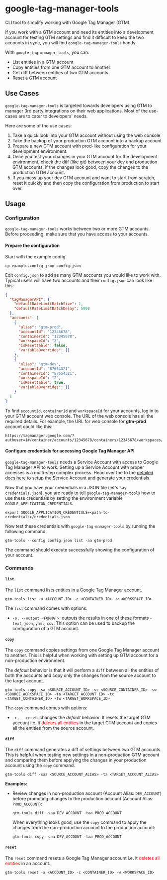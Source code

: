 # google-tag-manager-tools

CLI tool to simplify working with Google Tag Manager (GTM).

If you work with a GTM account and need its entities into a development account
for testing GTM settings and find it difficult to keep the two accounts in sync,
you will find `google-tag-manager-tools` handy.

With `google-tag-manager-tools`, you can:
* List entities in a GTM account
* Copy entities from one GTM account to another
* Get diff between entities of two GTM accounts
* Reset a GTM account

## Use Cases

`google-tag-manager-tools` is targeted towards developers using GTM to manager
3rd party integrations on their web applications. Most of the use-cases are to
cater to developers' needs.

Here are some of the use cases:

1. Take a quick look into your GTM account without using the web console
2. Take the backup of your production GTM account into a backup account
3. Prepare a new GTM account with prod-like configuration for your development
   environment.
4. Once you test your changes in your GTM account for the development
   environment, check the diff (like git) between your dev and production GTM
   accounts. If the changes look good, copy the changes to the production GTM
   account.
5. If you mess up your dev GTM account and want to start from scratch, reset it
   quickly and then copy the configuration from production to start over.

## Usage

### Configuration

`google-tag-manager-tools` works between two or more GTM accounts. Before
proceeding, make sure that you have access to your accounts.

#### Prepare the configuration

Start with the example config.

```
cp example.config.json config.json
```

Edit `config.json` to add as many GTM accounts you would like to work with.
Typical users will have two accounts and their `config.json` can look like this:

```json
{
  "tagManagerAPI": {
    "defaultRateLimitBatchSize": 1,
    "defaultRateLimitBatchDelay": 5000
  },
  "accounts": [
    {
      "alias": "gtm-prod",
      "accountId": "12345678",
      "containerId": "12345678",
      "workspaceId": "2",
      "isResettable": false,
      "variableOverrides": {}
    },
    {
      "alias": "gtm-dev",
      "accountId": "87654321",
      "containerId": "87654321",
      "workspaceId": "2",
      "isResettable": true,
      "variableOverrides": {}
    }
  ]
}
```

To find `accountId`, `containerId` and `workspaceId` for your accounts, log in
to your GTM account web console. The URL of the web console has all the required
details. For example, the URL for web console for **gtm-prod** account could
like this:
```
https://tagmanager.google.com/?authuser=1#/container/accounts/12345678/containers/12345678/workspaces/2
```

#### Configure credentials for accessing Google Tag Manager API

`google-tag-manager-tools` needs a Service Account with access to Google Tag
Manager API to work. Setting up a Service Account with proper accesses is a
multi-step complex process. Head over the to the [detailed docs
here](docs/GOOGLE-API-CREDENTIALS-SETUPmd) to setup the Service Account and
generate your credentials.

Now that you have your credentials in a JSON file (let's say
`credentials.json`), you are ready to tell `google-tag-manager-tools` how to use
these credentials by setting the environment variable `GOOGLE_APPLICATION_CREDENTIALS`.

```
export GOOGLE_APPLICATION_CREDENTIALS=<path-to-credentials>/credentials.json
```

Now test these credentials with `google-tag-manager-tools` by running the
following command:

```
gtm-tools --config config.json list -aa gtm-prod
```

The command should execute successfully showing the configuration of your
account.

### Commands

#### `list`

The `list` command lists entities in a Google Tag Manager account.

```
gtm-tools list -a <ACCOUNT_ID> -c <CONTAINER_ID> -w <WORKSPACE_ID>
```

The `list` command comes with options:

* `-o, --output <FORMAT>`: outputs the results in one of these formats - `text`,
  `json`, `yaml`, `csv`. This option can be used to backup the configuration of
  a GTM account.

#### `copy`

The `copy` command copies settings from one Google Tag Manager account to
another. This is helpful when working with setting up GTM account for a
non-production environment.

The *default* behavior is that it will perform a `diff` between all the
entities of both the accounts and copy only the changes from the source account
to the target account.

```
gtm-tools copy -sa <SOURCE_ACCOUNT_ID> -sc <SOURCE_CONTAINER_ID> -sw <SOURCE_WORKSPACE_ID> -ta <TARGET_ACCOUNT_ID> -tc <TARGET_CONTAINER_ID> -tw <TARGET_WORKSPACE_ID>
```

The `copy` command comes with options:

* `-r, --reset`: changes the *default* behavior. It resets the target GTM
  account i.e. it <span style="color:red">deletes all entities</span> in the
  target GTM account and copies all the entities from the source account.

#### `diff`

The `diff` command generates a diff of settings between two GTM accounts. This
is helpful when testing new settings in a non-production GTM account and
comparing them before applying the changes in your production account using the
`copy` command.

```
gtm-tools diff -saa <SOURCE_ACCOUNT_ALIAS> -ta <TARGET_ACCOUNT_ALIAS>
```

**Examples:**

* Review changes in non-production account (Account Alias: `DEV_ACCOUNT`) before
  promoting changes to the production account (Account Alias: `PROD_ACCOUNT`):

  ```
  gtm-tools diff -saa DEV_ACCOUNT -taa PROD_ACCOUNT
  ```

  When everything looks good, use the `copy` command to apply the changes from
  the non-production account to the production account:

  ```
  gtm-tools copy -saa DEV_ACCOUNT -taa PROD_ACCOUNT
  ```

#### `reset`

The `reset` command resets a Google Tag Manager account i.e. it
<span style="color:red">deletes all entities</span> in an account.

```
gtm-tools reset -a <ACCOUNT_ID> -c <CONTAINER_ID> -w <WORKSPACE_ID>
```